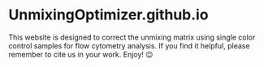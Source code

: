 # UnmixingOptimizer.github.io

This website is designed to correct the unmixing matrix using single color control samples for flow cytometry analysis.
If you find it helpful, please remember to cite us in your work.
Enjoy! 😉
